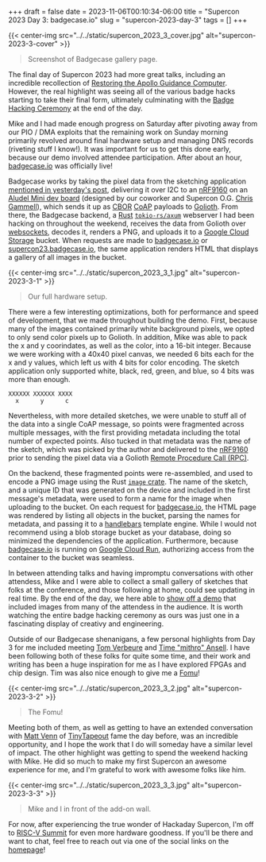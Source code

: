 +++ 
draft = false
date = 2023-11-06T00:10:34-06:00
title = "Supercon 2023 Day 3: badgecase.io"
slug = "supercon-2023-day-3"
tags = []
+++

{{< center-img src="../../static/supercon_2023_3_cover.jpg" alt="supercon-2023-3-cover" >}}

> Screenshot of Badgecase gallery page.

The final day of Supercon 2023 had more great talks, including an incredible
recollection of [Restoring the Apollo Guidance
Computer](https://www.youtube.com/live/Ky9aYtN3qT4). However, the real highlight
was seeing all of the various badge hacks starting to take their final form,
ultimately culminating with the [Badge Hacking
Ceremony](https://www.youtube.com/live/11Js0cOif4c?t=2622) at the end of the
day.

Mike and I had made enough progress on Saturday after pivoting away from our PIO
/ DMA exploits that the remaining work on Sunday morning primarily revolved
around final hardware setup and managing DNS records (riveting stuff I know!).
It was important for us to get this done early, because our demo involved
attendee participation. After about an hour,
[badgecase.io](https://supercon23.badgecase.io) was officially live!

Badgecase works by taking the pixel data from the sketching application
[mentioned in yesterday's
post](https://danielmangum.com/posts/supercon-2023-day-2/), delivering it over
I2C to an [nRF9160](https://www.nordicsemi.com/products/nrf9160) on an [Aludel
Mini dev
board](https://projects.golioth.io/reference-designs/greenhouse-controller/#parts-list)
(designed by our coworker and Supercon O.G. [Chris
Gammell](https://chrisgammell.com/)), which sends it up as
[CBOR](https://cbor.io/) [CoAP](https://datatracker.ietf.org/doc/html/rfc7252)
payloads to [Golioth](https://golioth.io/). From there, the Badgecase backend, a
[Rust](https://www.rust-lang.org/)
[`tokio-rs/axum`](https://github.com/tokio-rs/axum) webserver I had been hacking
on throughout the weekend, receives the data from Golioth over
[websockets](https://developer.mozilla.org/en-US/docs/Web/API/WebSockets_API),
decodes it, renders a PNG, and uploads it to a [Google Cloud
Storage](https://cloud.google.com/storage) bucket. When requests are made to
[badgecase.io](https://supercon23.badgecase.io) or
[supercon23.badgecase.io](https://supercon23.badgecase.io), the same application
renders HTML that displays a gallery of all images in the bucket.

{{< center-img src="../../static/supercon_2023_3_1.jpg" alt="supercon-2023-3-1" >}}

> Our full hardware setup.

There were a few interesting optimizations, both for performance and speed of
development, that we made throughout building the demo. First, because many of
the images contained primarily white background pixels, we opted to only send
color pixels up to Golioth. In addition, Mike was able to pack the x and y
coorindates, as well as the color, into a 16-bit integer. Because we were
working with a 40x40 pixel canvas, we needed 6 bits each for the x and y values,
which left us with 4 bits for color encoding. The sketch application only
supported white, black, red, green, and blue, so 4 bits was more than enough.

```
XXXXXX XXXXXX XXXX
  x      y      c
```

Nevertheless, with more detailed sketches, we were unable to stuff all of the
data into a single CoAP message, so points were fragmented across multiple
messages, with the first providing metadata including the total number of
expected points. Also tucked in that metadata was the name of the sketch, which
was picked by the author and delivered to the
[nRF9160](https://www.nordicsemi.com/products/nrf9160) prior to sending the
pixel data via a Golioth [Remote Procedure Call
(RPC)](https://docs.golioth.io/firmware/golioth-firmware-sdk/remote-procedure-call).

On the backend, these fragmented points were re-assembled, and used to encode a
PNG image using the Rust [`image` crate](https://crates.io/crates/image). The
name of the sketch, and a unique ID that was generated on the device and
included in the first message's metadata, were used to form a name for the image
when uploading to the bucket. On each request for
[badgecase.io](https://supercon23.badgecase.io/), the HTML page was rendered by
listing all objects in the bucket, parsing the names for metadata, and passing
it to a [handlebars](https://handlebarsjs.com/) template engine. While I would
not recommend using a blob storage bucket as your database, doing so minimized
the dependencies of the application. Furthermore, because
[badgecase.io](https://supercon23.badgecase.io/) is running on [Google Cloud
Run](https://cloud.google.com/run), authorizing access from the container to the
bucket was seamless.

In between attending talks and having impromptu conversations with other
attendess, Mike and I were able to collect a small gallery of sketches that
folks at the conference, and those following at home, could see updating in real
time. By the end of the day, we here able to [show off a
demo](https://www.youtube.com/live/Ky9aYtN3qT4) that included images from many
of the attendess in the audience. It is worth watching the entire badge hacking
ceremony as ours was just one in a fascinating display of creativy and
engineering.

Outside of our Badgecase shenanigans, a few personal highlights from Day 3 for
me included meeting [Tom Verbeure](https://tomverbeure.github.io/) and [Time
"mithro" Ansell](https://github.com/mithro). I have been following both of these
folks for quite some time, and their work and writing has been a huge
inspiration for me as I have explored FPGAs and chip design. Tim was also nice
enough to give me a
[Fomu](https://www.hackster.io/news/the-fomu-an-fpga-that-fits-in-your-usb-port-1b09560b5541)!

{{< center-img src="../../static/supercon_2023_3_2.jpg" alt="supercon-2023-3-2" >}}

> The Fomu!

Meeting both of them, as well as getting to have an extended conversation with
[Matt Venn](https://www.mattvenn.net/) of
[TinyTapeout](https://tinytapeout.com/) fame the day before, was an incredible
opportunity, and I hope the work that I do will someday have a similar level of
impact. The other highlight was getting to spend the weekend hacking with Mike.
He did so much to make my first Supercon an awesome experience for me, and I'm
grateful to work with awesome folks like him.

{{< center-img src="../../static/supercon_2023_3_3.jpg" alt="supercon-2023-3-3" >}}

> Mike and I in front of the add-on wall.

For now, after experiencing the true wonder of Hackaday
Supercon, I'm off to [RISC-V
Summit](https://events.linuxfoundation.org/riscv-summit/) for even more hardware
goodness. If you'll be there and want to chat, feel free to reach out via one of
the social links on the [homepage](https://danielmangum.com/)!

